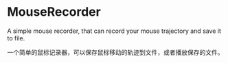 MouseRecorder
=============

A simple mouse recorder, that can record your mouse trajectory and save it to file.

一个简单的鼠标记录器，可以保存鼠标移动的轨迹到文件，或者播放保存的文件。
